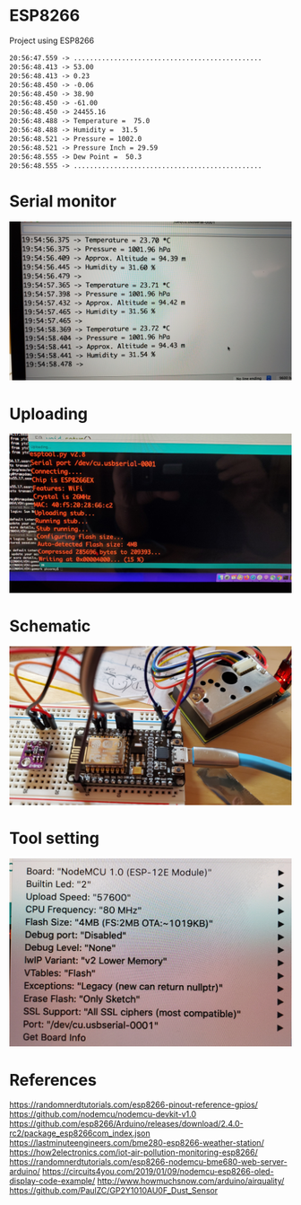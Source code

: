 # ESP8266
Project using ESP8266

```
20:56:47.559 -> ...............................................
20:56:48.413 -> 53.00
20:56:48.413 -> 0.23
20:56:48.450 -> -0.06
20:56:48.450 -> 38.90
20:56:48.450 -> -61.00
20:56:48.450 -> 24455.16
20:56:48.488 -> Temperature =  75.0
20:56:48.488 -> Humidity =  31.5
20:56:48.521 -> Pressure = 1002.0
20:56:48.521 -> Pressure Inch = 29.59
20:56:48.555 -> Dew Point =  50.3
20:56:48.555 -> ...............................................
```

# Serial monitor
![Serial monitor](20201101_195457.jpg)

# Uploading
![Uploading](20201101_204718.jpg)

# Schematic
![Schematic](20201101_204818.jpg)

# Tool setting
![Tool setting](20201101_180403.jpg)

# References
https://randomnerdtutorials.com/esp8266-pinout-reference-gpios/
https://github.com/nodemcu/nodemcu-devkit-v1.0
https://github.com/esp8266/Arduino/releases/download/2.4.0-rc2/package_esp8266com_index.json
https://lastminuteengineers.com/bme280-esp8266-weather-station/
https://how2electronics.com/iot-air-pollution-monitoring-esp8266/
https://randomnerdtutorials.com/esp8266-nodemcu-bme680-web-server-arduino/
https://circuits4you.com/2019/01/09/nodemcu-esp8266-oled-display-code-example/
http://www.howmuchsnow.com/arduino/airquality/
https://github.com/PaulZC/GP2Y1010AU0F_Dust_Sensor
